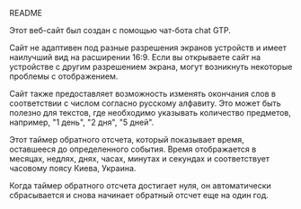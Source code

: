 README

Этот веб-сайт был создан с помощью чат-бота chat GTP.

Сайт не адаптивен под разные разрешения экранов устройств и имеет наилучший вид на расширении 16:9. Если вы открываете сайт на устройстве с другим разрешением экрана, могут возникнуть некоторые проблемы с отображением.

Сайт также предоставляет возможность изменять окончания слов в соответствии с числом согласно русскому алфавиту. Это может быть полезно для текстов, где необходимо указывать количество предметов, например, "1 день", "2 дня", "5 дней".

Этот таймер обратного отсчета, который показывает время, оставшееся до определенного события. Время отображается в месяцах, недлях, днях, часах, минутах и секундах и соответствует часовому поясу Киева, Украина. 

Когда таймер обратного отсчета достигает нуля, он автоматически сбрасывается и снова начинает обратный отсчет еще на один год.
